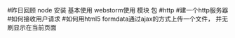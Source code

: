 #昨日回顾
node 安装 
基本使用
webstorm使用
模块
包
#http
#建一个http服务器
#如何接收用户请求
#如何用html5 formdata通过ajax的方式上传一个文件，
并无刷显示在当前页面